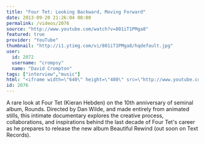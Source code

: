 ```yaml
---
title: "Four Tet: Looking Backward, Moving Forward"
date: 2013-09-20 21:26:04 00:00
permalink: /videos/2076
source: "http://www.youtube.com/watch?v=801iT1PMga8"
featured: true
provider: "YouTube"
thumbnail: "http://i1.ytimg.com/vi/801iT1PMga8/hqdefault.jpg"
user:
  id: 2072
  username: "crompsy"
  name: "David Crompton"
tags: ["interview","music"]
html: "<iframe width=\"640\" height=\"480\" src=\"http://www.youtube.com/embed/801iT1PMga8?wmode=transparent&feature=oembed\" frameborder=\"0\" allowfullscreen></iframe>"
id: 2076
---
```


A rare look at Four Tet (Kieran Hebden) on the 10th anniversary of seminal album, Rounds. Directed by Dan Wilde, and made entirely from animated stills, this intimate documentary explores the creative process, collaborations, and inspirations behind the last decade of Four Tet's career as he prepares to release the new album Beautiful Rewind (out soon on Text Records).